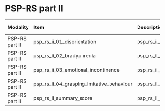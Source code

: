 # PSP-RS part II

| Modality       | Item                                      | Description                               | ItemType   | Required   | Values              |   Unnamed: 13 |
|:---------------|:------------------------------------------|:------------------------------------------|:-----------|:-----------|:--------------------|--------------:|
| PSP-RS part II | psp_rs_ii_01_disorientation               | psp_rs_ii_01_disorientation               | integer    | nullable   | y.isin([0,1,2,3,4]) |           nan |
| PSP-RS part II | psp_rs_ii_02_bradyphrenia                 | psp_rs_ii_02_bradyphrenia                 | integer    | nullable   | y.isin([0,1,2,3,4]) |           nan |
| PSP-RS part II | psp_rs_ii_03_emotional_incontinence       | psp_rs_ii_03_emotional_incontinence       | integer    | nullable   | y.isin([0,1,2,3,4]) |           nan |
| PSP-RS part II | psp_rs_ii_04_grasping_imitative_behaviour | psp_rs_ii_04_grasping_imitative_behaviour | integer    | nullable   | y.isin([0,1,2,3,4]) |           nan |
| PSP-RS part II | psp_rs_ii_summary_score                   | psp_rs_ii_summary_score                   | integer    | nullable   | (y>=0) & (y<=16)    |           nan |